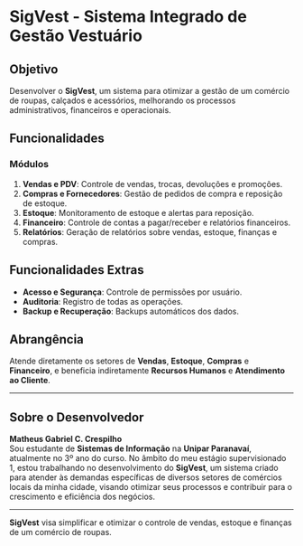 # SigVest - Sistema Integrado de Gestão Vestuário

## Objetivo

Desenvolver o **SigVest**, um sistema para otimizar a gestão de um comércio de roupas, calçados e acessórios, melhorando os processos administrativos, financeiros e operacionais.

## Funcionalidades

### Módulos

1. **Vendas e PDV**: Controle de vendas, trocas, devoluções e promoções.
2. **Compras e Fornecedores**: Gestão de pedidos de compra e reposição de estoque.
3. **Estoque**: Monitoramento de estoque e alertas para reposição.
4. **Financeiro**: Controle de contas a pagar/receber e relatórios financeiros.
5. **Relatórios**: Geração de relatórios sobre vendas, estoque, finanças e compras.

## Funcionalidades Extras

- **Acesso e Segurança**: Controle de permissões por usuário.
- **Auditoria**: Registro de todas as operações.
- **Backup e Recuperação**: Backups automáticos dos dados.

## Abrangência

Atende diretamente os setores de **Vendas**, **Estoque**, **Compras** e **Financeiro**, e beneficia indiretamente **Recursos Humanos** e **Atendimento ao Cliente**.

---

## Sobre o Desenvolvedor

**Matheus Gabriel C. Crespilho**  
Sou estudante de **Sistemas de Informação** na **Unipar Paranavaí**, atualmente no 3º ano do curso. No âmbito do meu estágio supervisionado 1, estou trabalhando no desenvolvimento do **SigVest**, um sistema criado para atender às demandas específicas de diversos setores de comércios locais da minha cidade, visando otimizar seus processos e contribuir para o crescimento e eficiência dos negócios.

---

**SigVest** visa simplificar e otimizar o controle de vendas, estoque e finanças de um comércio de roupas.

